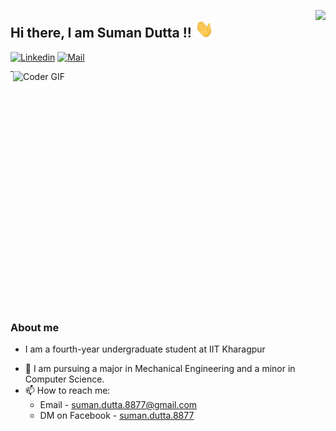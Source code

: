<code><img align = 'right' height="60" src="https://upload.wikimedia.org/wikipedia/en/thumb/1/1c/IIT_Kharagpur_Logo.svg/1200px-IIT_Kharagpur_Logo.svg.png"></code>
<h2> Hi there, I am Suman Dutta !! <img src="https://raw.githubusercontent.com/ABSphreak/ABSphreak/master/gifs/Hi.gif" width="30px"></h2>

[![Linkedin](https://img.shields.io/badge/-Suman-blue?style=flat-square&logo=linkedin&logoColor=white&link=https:https://www.linkedin.com/in/sumandutta-iitkgp/)](https://www.linkedin.com/in/sumandutta-iitkgp/)
[![Mail](https://img.shields.io/badge/-suman.dutta.8877@gmail.com-gray?style=flat-square&logo=gmail&logoColor=red&link=)](mailto:suman.dutta.8877@gmail.com)

<img align='right'  src="https://media.giphy.com/media/SWoSkN6DxTszqIKEqv/giphy.gif" alt="Coder GIF" width="500" height="400">

<hr>

### About me 

- I am a fourth-year undergraduate student at IIT Kharagpur

<!--
- 🔭 I’m currently working on ...
- 🌱 I’m currently learning ...
- 👯 I’m looking to collaborate on ...
- 🤔 I’m looking for help with ...
- 💬 Ask me about ...
- 📫 How to reach me: ...
- 😄 Pronouns: ...
- ⚡ Fun fact: ...
-->

- :book: I am pursuing a major in Mechanical Engineering and a minor in Computer Science.
- 📫 How to reach me: 
  - Email - suman.dutta.8877@gmail.com
  - DM on Facebook - [suman.dutta.8877](https://www.facebook.com/suman.dutta.8877)
